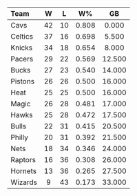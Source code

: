 | Team                             |  W  |  L  |  W%   |   GB   |
|:---------------------------------|:---:|:---:|:-----:|:------:|
| [](/r/clevelandcavs) Cavs        | 42  | 10  | 0.808 | 0.000  |
| [](/r/bostonceltics) Celtics     | 37  | 16  | 0.698 | 5.500  |
| [](/r/nyknicks) Knicks           | 34  | 18  | 0.654 | 8.000  |
| [](/r/pacers) Pacers             | 29  | 22  | 0.569 | 12.500 |
| [](/r/mkebucks) Bucks            | 27  | 23  | 0.540 | 14.000 |
| [](/r/detroitpistons) Pistons    | 26  | 26  | 0.500 | 16.000 |
| [](/r/heat) Heat                 | 25  | 25  | 0.500 | 16.000 |
| [](/r/orlandomagic) Magic        | 26  | 28  | 0.481 | 17.000 |
| [](/r/atlantahawks) Hawks        | 25  | 28  | 0.472 | 17.500 |
| [](/r/chicagobulls) Bulls        | 22  | 31  | 0.415 | 20.500 |
| [](/r/sixers) Philly             | 20  | 31  | 0.392 | 21.500 |
| [](/r/gonets) Nets               | 18  | 34  | 0.346 | 24.000 |
| [](/r/torontoraptors) Raptors    | 16  | 36  | 0.308 | 26.000 |
| [](/r/charlottehornets) Hornets  | 13  | 36  | 0.265 | 27.500 |
| [](/r/washingtonwizards) Wizards |  9  | 43  | 0.173 | 33.000 |